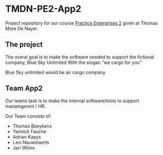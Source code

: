# TMDN-PE2-App2
Project repository for our course [Practice Enterprises 2](http://onderwijsaanbodmechelenantwerpen.thomasmore.be/2020/syllabi/n/YT0794N.htm#activetab=doelstellingen_idp69120) 
given at Thomas More De Nayer.

## The project
The overal goal is to make the software needed to support the fictional company,
Blue Sky Unlimited
With the slogan "we cargo for you"

Blue Sky unlimited would be air cargo company.

## Team App2
Our teams task is to make the internal software/tools to support manamgemnt / HR.

Our Team consists of:
* Thomas Boeykens
* Yannick Fauche
* Adrian Kapys
* Levi Nauwelaerts
* Jari Wilms
